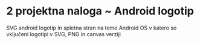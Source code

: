 # 2 projektna naloga ~ Android logotip
SVG android logotip in spletna stran na temo Android OS v katero so vključeni logotipi v SVG, PNG in canvas verziji

